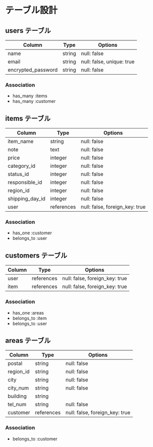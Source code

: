 # テーブル設計

## users テーブル

| Column             | Type   | Options                   |
| ------------------ | ------ | ------------------------- |
| name               | string | null: false               |
| email              | string | null: false, unique: true |
| encrypted_password | string | null: false               |

### Association

- has_many :items
- has_many :customer


## items テーブル

| Column          | Type        | Options                        |
| --------------- | ----------- | ------------------------------ |
| item_name       | string      | null: false                    |
| note            | text        | null: false                    |
| price           | integer     | null: false                    |
| category_id     | integer     | null: false                    |
| status_id       | integer     | null: false                    |
| responsible_id  | integer     | null: false                    |
| region_id       | integer     | null: false                    |
| shipping_day_id | integer     | null: false                    |
| user            | references  | null: false, foreign_key: true |


### Association

- has_one :customer
- belongs_to :user

## customers テーブル

| Column | Type       | Options                        |
| ------ | ---------- | ------------------------------ |
| user   | references | null: false, foreign_key: true |
| item   | references | null: false, foreign_key: true |

### Association

- has_one :areas
- belongs_to :item
- belongs_to :user


## areas テーブル

| Column      | Type        | Options                        |
| ----------- | ----------- | ------------------------------ |
| postal      | string  　  | null: false                    |
| region_id   | string      | null: false                    |
| city        | string      | null: false                    |
| city_num    | string      | null: false                    |
| building    | string      |                                |
| tel_num     | string      | null: false                    |
| customer    | references  | null: false, foreign_key: true |

### Association

- belongs_to :customer